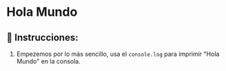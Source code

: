 # Hola Mundo

## 📝 Instrucciones:
 
1. Empezemos por lo más sencillo, usa el `console.log` para imprimir "Hola Mundo" en la consola.

